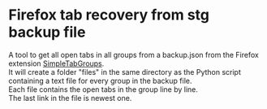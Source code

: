# Firefox tab recovery from stg backup file
A tool to get all open tabs in all groups from a backup.json from the Firefox extension [SimpleTabGroups](https://github.com/drive4ik/simple-tab-groups).  
It will create a folder "files" in the same directory as the Python script containing a text file for every group in the backup file.  
Each file contains the open tabs in the group line by line.   
The last link in the file is newest one.
